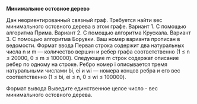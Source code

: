 **Минимальное остовное дерево**

Дан неориентированный связный граф. Требуется найти вес минимального остовного дерева в этом графе. 
Вариант 1. С помощью алгоритма Прима.
Вариант 2. С помощью алгоритма Крускала.
Вариант 3. С помощью алгоритма Борувки.
Ваш номер варианта прописан в ведомости.
Формат ввода
Первая строка содержит два натуральных числа n и m — количество вершин и ребер графа соответственно (1 ≤ n ≤ 20000, 0 ≤ m ≤ 100000). 
Следующие m строк содержат описание ребер по одному на строке. 
Ребро номер i описывается тремя натуральными числами bi, ei и wi — номера концов ребра и его вес соответственно (1 ≤ bi, ei ≤ n, 0 ≤ wi ≤ 100000).

Формат вывода
Выведите единственное целое число - вес минимального остовного дерева.